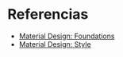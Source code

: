

   
# Referencias

- [Material Design: Foundations](https://m3.material.io/foundations)
- [Material Design: Style](https://m3.material.io/styles)
